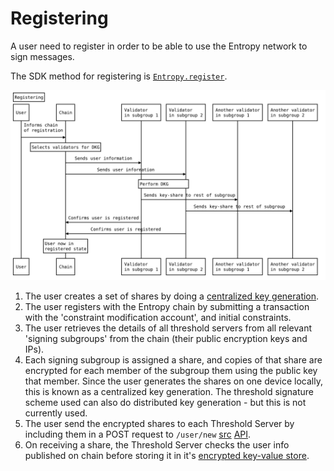 # Registering

A user need to register in order to be able to use the Entropy network to sign messages.

The SDK method for registering is [`Entropy.register`](https://entropy-api-docs.vercel.app/entropy-js/classes/core.default.html#register).

![Register Flow](/sequenceDiagrams/register.svg)

1. The user creates a set of shares by doing a [centralized key generation](https://entropy-api-docs.vercel.app/cggmp21/cggmp21/fn.make_key_shares.html). 
1. The user registers with the Entropy chain by submitting a transaction with the 'constraint modification account', and initial constraints. 
1. The user retrieves the details of all threshold servers from all relevant 'signing subgroups' from the chain (their public encryption keys and IPs).
1. Each signing subgroup is assigned a share, and copies of that share are encrypted for each member of the subgroup them using the public key that member. Since the user generates the shares on one device locally, this is known as a centralized key generation. The threshold signature scheme used can also do distributed key generation - but this is not currently used. 
1. The user send the encrypted shares to each Threshold Server by including them in a POST request to `/user/new` [src](https://github.com/entropyxyz/entropy-core/blob/master/crypto/server/src/user/api.rs) [API](https://entropy-api-docs.vercel.app/entropy-core/server/user/api/fn.new_user.html).
1. On receiving a share, the Threshold Server checks the user info published on chain before storing it in it's [encrypted key-value store](https://entropy-api-docs.vercel.app/entropy-core/kvdb/index.html).  

<!-- - The user sends all members of each subgroup a keyshare. -->
<!-- - Each subgroup member contacts all other members of the subgroup to confirm they all have the same share. // JA Less interactive then this, one member of a subgroup sends a message to chain (may need a redisgn) -->
<!-- - To test that the shares actually work - a test signature is created. //JA nahhhh cool idea tho -->
<!--   - If the test signature is valid a transaction is submitted to the entropy chain that the registration was successful. // JA same -->
<!--   - If the test signature is invalid but no misbehaving party was identified, the registration fails - the user is at fault. // JA same -->
<!--   - If the test signature fails with an identified misbehaving party - proceed as with the usual signing proceedure: the misbehaving member is 'slashed' and another try is made with a new member of that signing subgroup. // JA same -->
